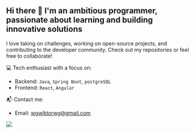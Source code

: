 ## Hi there 👋 I'm an ambitious programmer, passionate about learning and building innovative solutions

I love taking on challenges, working on open-source projects, and contributing to the developer community. Check out my repositories or feel free to collaborate!

💻 Tech enthusiast with a focus on:

  - Backend: `Java`, `Spring Boot`, `postgreSQL`
  - Frontend: `React`, `Angular`

📬 Contact me:
- Email: <a href="mailto:wgwiktorwg@gmail.com">wgwiktorwg@gmail.com</a>

<!-- tracking views count-->
![](https://spring-boot-tracker-935c708a9d3f.herokuapp.com/api/view?name=github_profile)
